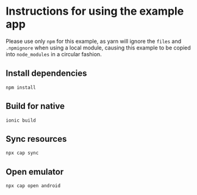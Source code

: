 # Instructions for using the example app

Please use only `npm` for this example, as yarn will ignore the `files` and `.npmignore` when using a local module, causing this
example to be copied into `node_modules` in a circular fashion.

## Install dependencies

`npm install`

## Build for native

`ionic build`

## Sync resources

`npx cap sync`

## Open emulator

`npx cap open android`
